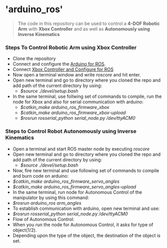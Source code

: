 # 'arduino_ros'
> The code in this repository can be used to control a **4-DOF Robotic Arm** with **Xbox Controller** and as well as
 **Autonomously using Inverse Kinematics**

### Steps To Control Robotic Arm using Xbox Controller
* Clone the repository
* Connect and configure the [Arduino for ROS](http://wiki.ros.org/rosserial_arduino/Tutorials/Arduino%20IDE%20Setup).
* Connect [Xbox Controller and Configure for ROS](http://wiki.ros.org/joy)
* Now open a terminal window and write *roscore* and hit enter.
* Open new terminal and go to directory where you cloned the repo and add path of the current directory by using:
  * *$source ./devel/setup.bash*
* In the same terminal, use follwing set of commands to compile, run the node for Xbox and also for serial communication with arduino:
  * *$catkin_make arduino_ros_firmware_xbox*
  * *$catkin_make arduino_ros_firmware_xbox-upload*
  * *$rosrun rosserial_python serial_node.py /dev/ttyACM0*

### Steps to Control Robot Autonomously using Inverse Kinematics
* Open a terminal and start ROS master node by executing *roscore*
* Open new terminal and go to directory where you cloned the repo and add path of the current directory by using:
  * *$source ./devel/setup.bash*
* Now, fire new terminal and use following set of commands to compile and burn code on arduino:
 * *$catkin_make arduino_ros_firmware_servo_angles*
 * *$catkin_make arduino_ros_firmware_servo_angles-upload*
* In the same terminal, run node for Autonomous Control of the manipulator by using this command:
 * *$rosrun arduino_ros arm_angles*
* To establish communication with arduino, open new terminal and use:
 * *$rosrun rosserial_python serial_node.py /dev/ttyACM0*
* Flow of Autonomous Control:
 * When you run the node for Autonomous Control, it asks for type of object(1/2).
 * Depending upon the type of the object, the destination of the object is set.
